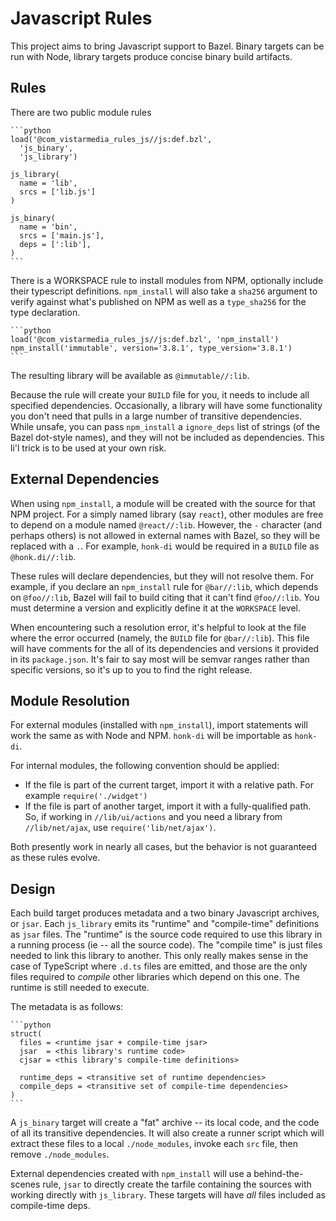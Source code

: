 # Javascript Rules
This project aims to bring Javascript support to Bazel. Binary targets can be
run with Node, library targets produce concise binary build artifacts.

## Rules
There are two public module rules

    ```python
    load('@com_vistarmedia_rules_js//js:def.bzl',
      'js_binary',
      'js_library')

    js_library(
      name = 'lib',
      srcs = ['lib.js']
    )

    js_binary(
      name = 'bin',
      srcs = ['main.js'],
      deps = [':lib'],
    )
    ```

There is a WORKSPACE rule to install modules from NPM, optionally include their
typescript definitions. `npm_install` will also take a `sha256` argument to
verify against what's published on NPM as well as a `type_sha256` for the type
declaration.

    ```python
    load('@com_vistarmedia_rules_js//js:def.bzl', 'npm_install')
    npm_install('immutable', version='3.8.1', type_version='3.8.1')
    ```

The resulting library will be available as `@immutable//:lib`.

Because the rule will create your `BUILD` file for you, it needs to include all
specified dependencies. Occasionally, a library will have some functionality you
don't need that pulls in a large number of transitive dependencies. While
unsafe, you can pass `npm_install` a `ignore_deps` list of strings (of the Bazel
dot-style names), and they will not be included as dependencies. This li'l trick
is to be used at your own risk.

## External Dependencies
When using `npm_install`, a module will be created with the source for that NPM
project. For a simply named library (say `react`), other modules are free to
depend on a module named `@react//:lib`. However, the `-` character (and perhaps
others) is not allowed in external names with Bazel, so they will be replaced
with a `.`. For example, `honk-di` would be required in a `BUILD` file as
`@honk.di//:lib`.

These rules will declare dependencies, but they will not resolve them. For
example, if you declare an `npm_install` rule for `@bar//:lib`, which depends on
`@foo//:lib`, Bazel will fail to build citing that it can't find `@foo//:lib`.
You must determine a version and explicitly define it at the `WORKSPACE` level.

When encountering such a resolution error, it's helpful to look at the file
where the error occurred (namely, the `BUILD` file for `@bar//:lib`). This
file will have comments for the all of its dependencies and versions it provided
in its `package.json`. It's fair to say most will be semvar ranges rather than
specific versions, so it's up to you to find the right release.

## Module Resolution
For external modules (installed with `npm_install`), import statements will work
the same as with Node and NPM. `honk-di` will be importable as `honk-di`.

For internal modules, the following convention should be applied:
  * If the file is part of the current target, import it with a relative path.
    For example `require('./widget')`
  * If the file is part of another target, import it with a fully-qualified
    path. So, if working in `//lib/ui/actions` and you need a library from
    `//lib/net/ajax`, use `require('lib/net/ajax')`.

Both presently work in nearly all cases, but the behavior is not guaranteed as
these rules evolve.

## Design
Each build target produces metadata and a two binary Javascript archives, or
`jsar`. Each `js_library` emits its "runtime" and "compile-time" definitions as
`jsar` files. The "runtime" is the source code required to use this library in a
running process (ie -- all the source code). The "compile time" is just files
needed to link this library to another. This only really makes sense in the case
of TypeScript where `.d.ts` files are emitted, and those are the only files
required to _compile_ other libraries which depend on this one. The runtime is
still needed to execute.

The metadata is as follows:

    ```python
    struct(
      files = <runtime jsar + compile-time jsar>
      jsar  = <this library's runtime code>
      cjsar = <this library's compile-time definitions>

      runtime_deps = <transitive set of runtime dependencies>
      compile_deps = <transitive set of compile-time dependencies>
    )
    ```

A `js_binary` target will create a "fat" archive -- its local code, and the code
of all its transitive dependencies. It will also create a runner script which
will extract these files to a local `./node_modules`, invoke each `src` file,
then remove `./node_modules`.

External dependencies created with `npm_install` will use a behind-the-scenes
rule, `jsar` to directly create the tarfile containing the sources with working
directly with `js_library`. These targets will have _all_ files included as
compile-time deps.
